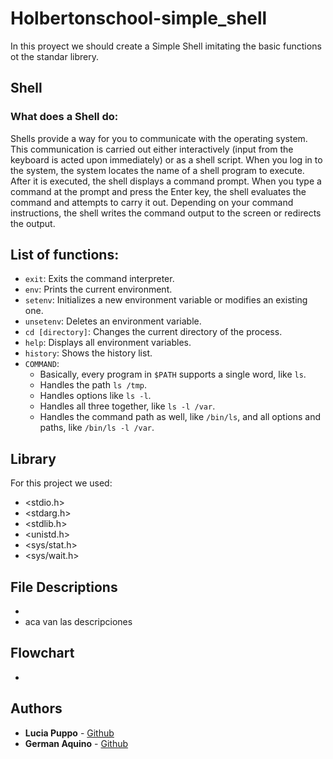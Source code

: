 # Holbertonschool-simple_shell
In this proyect we should create a Simple Shell imitating the basic functions ot the standar librery.
## Shell
### What does a Shell do:
Shells provide a way for you to communicate with the operating system. This communication is carried out either interactively (input from the keyboard is acted upon immediately) or as a shell script.
When you log in to the system, the system locates the name of a shell program to execute. After it is executed, the shell displays a command prompt. When you type a command at the prompt and press the Enter key, the shell evaluates the command and attempts to carry it out. Depending on your command instructions, the shell writes the command output to the screen or redirects the output.
## List of functions:
- `exit`: Exits the command interpreter.
- `env`: Prints the current environment.
- `setenv`: Initializes a new environment variable or modifies an existing one.
- `unsetenv`: Deletes an environment variable.
- `cd [directory]`: Changes the current directory of the process.
- `help`: Displays all environment variables.
- `history`: Shows the history list.
- `COMMAND`:
  - Basically, every program in `$PATH` supports a single word, like `ls`.
  - Handles the path `ls /tmp`.
  - Handles options like `ls -l`.
  - Handles all three together, like `ls -l /var`.
  - Handles the command path as well, like `/bin/ls`, and all options and paths, like `/bin/ls -l /var`.
## Library
For this project we used:
- <stdio.h>
- <stdarg.h>
- <stdlib.h>
- <unistd.h>
- <sys/stat.h>
- <sys/wait.h>
  
## File Descriptions
-
- aca van las descripciones
## Flowchart
-
## Authors
* **Lucia Puppo** - [Github](https://github.com/LuciaPuppo897)
* **German Aquino** - [Github](https://github.com/German1127)
